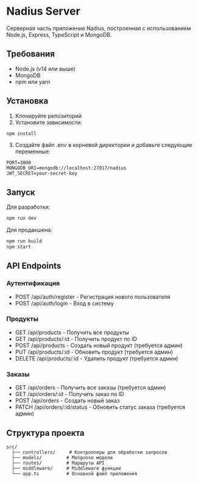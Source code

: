 # Nadius Server

Серверная часть приложения Nadius, построенная с использованием Node.js, Express, TypeScript и MongoDB.

## Требования

- Node.js (v14 или выше)
- MongoDB
- npm или yarn

## Установка

1. Клонируйте репозиторий
2. Установите зависимости:
```bash
npm install
```

3. Создайте файл .env в корневой директории и добавьте следующие переменные:
```
PORT=3000
MONGODB_URI=mongodb://localhost:27017/nadius
JWT_SECRET=your-secret-key
```

## Запуск

Для разработки:
```bash
npm run dev
```

Для продакшена:
```bash
npm run build
npm start
```

## API Endpoints

### Аутентификация
- POST /api/auth/register - Регистрация нового пользователя
- POST /api/auth/login - Вход в систему

### Продукты
- GET /api/products - Получить все продукты
- GET /api/products/:id - Получить продукт по ID
- POST /api/products - Создать новый продукт (требуется админ)
- PUT /api/products/:id - Обновить продукт (требуется админ)
- DELETE /api/products/:id - Удалить продукт (требуется админ)

### Заказы
- GET /api/orders - Получить все заказы (требуется админ)
- GET /api/orders/:id - Получить заказ по ID
- POST /api/orders - Создать новый заказ
- PATCH /api/orders/:id/status - Обновить статус заказа (требуется админ)

## Структура проекта

```
src/
  ├── controllers/     # Контроллеры для обработки запросов
  ├── models/         # Mongoose модели
  ├── routes/         # Маршруты API
  ├── middleware/     # Middleware функции
  └── app.ts          # Основной файл приложения
``` 